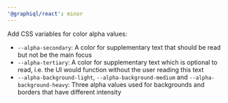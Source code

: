 ```yaml
---
'@graphiql/react': minor
---
```


Add CSS variables for color alpha values:
- `--alpha-secondary`: A color for supplementary text that should be read but not be the main focus
- `--alpha-tertiary`: A color for supplementary text which is optional to read, i.e. the UI would function without the user reading this text
- `--alpha-background-light`, `--alpha-background-medium` and `--alpha-background-heavy`: Three alpha values used for backgrounds and borders that have different intensity
